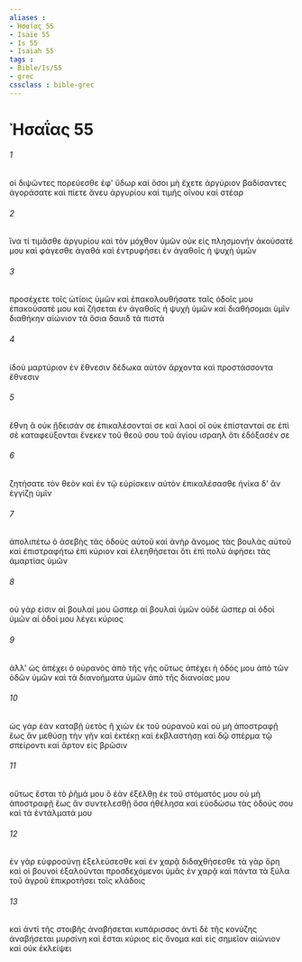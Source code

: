 ```yaml
---
aliases : 
- Ἠσαΐας 55
- Isaïe 55
- Is 55
- Isaiah 55
tags : 
- Bible/Is/55
- grec
cssclass : bible-grec
---
```


# Ἠσαΐας 55

###### 1
οἱ διψῶντες πορεύεσθε ἐφ' ὕδωρ καὶ ὅσοι μὴ ἔχετε ἀργύριον βαδίσαντες ἀγοράσατε καὶ πίετε ἄνευ ἀργυρίου καὶ τιμῆς οἴνου καὶ στέαρ
###### 2
ἵνα τί τιμᾶσθε ἀργυρίου καὶ τὸν μόχθον ὑμῶν οὐκ εἰς πλησμονήν ἀκούσατέ μου καὶ φάγεσθε ἀγαθά καὶ ἐντρυφήσει ἐν ἀγαθοῖς ἡ ψυχὴ ὑμῶν
###### 3
προσέχετε τοῖς ὠτίοις ὑμῶν καὶ ἐπακολουθήσατε ταῖς ὁδοῖς μου ἐπακούσατέ μου καὶ ζήσεται ἐν ἀγαθοῖς ἡ ψυχὴ ὑμῶν καὶ διαθήσομαι ὑμῖν διαθήκην αἰώνιον τὰ ὅσια δαυιδ τὰ πιστά
###### 4
ἰδοὺ μαρτύριον ἐν ἔθνεσιν δέδωκα αὐτόν ἄρχοντα καὶ προστάσσοντα ἔθνεσιν
###### 5
ἔθνη ἃ οὐκ ᾔδεισάν σε ἐπικαλέσονταί σε καὶ λαοί οἳ οὐκ ἐπίστανταί σε ἐπὶ σὲ καταφεύξονται ἕνεκεν τοῦ θεοῦ σου τοῦ ἁγίου ισραηλ ὅτι ἐδόξασέν σε
###### 6
ζητήσατε τὸν θεὸν καὶ ἐν τῷ εὑρίσκειν αὐτὸν ἐπικαλέσασθε ἡνίκα δ' ἂν ἐγγίζῃ ὑμῖν
###### 7
ἀπολιπέτω ὁ ἀσεβὴς τὰς ὁδοὺς αὐτοῦ καὶ ἀνὴρ ἄνομος τὰς βουλὰς αὐτοῦ καὶ ἐπιστραφήτω ἐπὶ κύριον καὶ ἐλεηθήσεται ὅτι ἐπὶ πολὺ ἀφήσει τὰς ἁμαρτίας ὑμῶν
###### 8
οὐ γάρ εἰσιν αἱ βουλαί μου ὥσπερ αἱ βουλαὶ ὑμῶν οὐδὲ ὥσπερ αἱ ὁδοὶ ὑμῶν αἱ ὁδοί μου λέγει κύριος
###### 9
ἀλλ' ὡς ἀπέχει ὁ οὐρανὸς ἀπὸ τῆς γῆς οὕτως ἀπέχει ἡ ὁδός μου ἀπὸ τῶν ὁδῶν ὑμῶν καὶ τὰ διανοήματα ὑμῶν ἀπὸ τῆς διανοίας μου
###### 10
ὡς γὰρ ἐὰν καταβῇ ὑετὸς ἢ χιὼν ἐκ τοῦ οὐρανοῦ καὶ οὐ μὴ ἀποστραφῇ ἕως ἂν μεθύσῃ τὴν γῆν καὶ ἐκτέκῃ καὶ ἐκβλαστήσῃ καὶ δῷ σπέρμα τῷ σπείροντι καὶ ἄρτον εἰς βρῶσιν
###### 11
οὕτως ἔσται τὸ ῥῆμά μου ὃ ἐὰν ἐξέλθῃ ἐκ τοῦ στόματός μου οὐ μὴ ἀποστραφῇ ἕως ἂν συντελεσθῇ ὅσα ἠθέλησα καὶ εὐοδώσω τὰς ὁδούς σου καὶ τὰ ἐντάλματά μου
###### 12
ἐν γὰρ εὐφροσύνῃ ἐξελεύσεσθε καὶ ἐν χαρᾷ διδαχθήσεσθε τὰ γὰρ ὄρη καὶ οἱ βουνοὶ ἐξαλοῦνται προσδεχόμενοι ὑμᾶς ἐν χαρᾷ καὶ πάντα τὰ ξύλα τοῦ ἀγροῦ ἐπικροτήσει τοῖς κλάδοις
###### 13
καὶ ἀντὶ τῆς στοιβῆς ἀναβήσεται κυπάρισσος ἀντὶ δὲ τῆς κονύζης ἀναβήσεται μυρσίνη καὶ ἔσται κύριος εἰς ὄνομα καὶ εἰς σημεῖον αἰώνιον καὶ οὐκ ἐκλείψει
